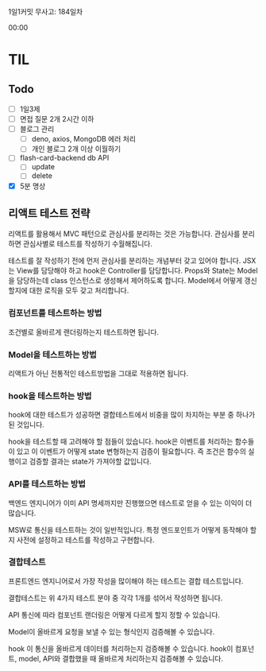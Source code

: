 1일1커밋 무사고: 184일차

00:00

# TIL

## Todo

- [ ] 1일3제
- [ ] 면접 질문 2개 2시간 이하
- [ ] 블로그 관리
  - [ ] deno, axios, MongoDB 에러 처리
  - [ ] 개인 블로그 2개 이상 이월하기
- [ ] flash-card-backend db API
  - [ ] update
  - [ ] delete
- [x] 5분 명상

## 리액트 테스트 전략

리액트를 활용해서 MVC 패턴으로 관심사를 분리하는 것은 가능합니다. 관심사를 분리하면 관심사별로 테스트를 작성하기 수월해집니다.

테스트를 잘 작성하기 전에 먼저 관심사를 분리하는 개념부터 갖고 있어야 합니다. JSX는 View를 담당해야 하고 hook은 Controller를 담당합니다. Props와 State는 Model을 담당하는데 class 인스턴스로 생성해서 제어하도록 합니다. Model에서 어떻게 갱신할지에 대한 로직을 모두 갖고 처리합니다.

### 컴포넌트를 테스트하는 방법

조건별로 올바르게 랜더링하는지 테스트하면 됩니다.

### Model을 테스트하는 방법

리액트가 아닌 전통적인 테스트방법을 그대로 적용하면 됩니다.

### hook을 테스트하는 방법

hook에 대한 테스트가 성공하면 결합테스트에서 비중을 많이 차지하는 부분 중 하나가 된 것입니다.

hook을 테스트할 때 고려해야 할 점들이 있습니다. hook은 이벤트를 처리하는 함수들이 있고 이 이벤트가 어떻게 state 변형하는지 검증이 필요합니다. 즉 조건은 함수의 실행이고 검증할 결과는 state가 가져야할 값입니다.

### API를 테스트하는 방법

백엔드 엔지니어가 이미 API 명세까지만 진행했으면 테스트로 얻을 수 있는 이익이 더 많습니다.

MSW로 통신을 테스트하는 것이 일반적입니다. 특정 엔드포인트가 어떻게 동작해야 할지 사전에 설정하고 테스트를 작성하고 구현합니다.

### 결합테스트

프론트엔드 엔지니어로서 가장 작성을 많이해야 하는 테스트는 결합 테스트입니다.

결합테스트는 위 4가지 테스트 분야 중 각각 1개를 섞어서 작성하면 됩니다.

API 통신에 따라 컴포넌트 랜더링은 어떻게 다르게 할지 정할 수 있습니다.

Model이 올바르게 요청을 보낼 수 있는 형식인지 검증해볼 수 있습니다.

hook 이 통신을 올바르게 데이터를 처리하는지 검증해볼 수 있습니다. hook이 컴포넌트, model, API와 결합했을 때 올바르게 처리하는지 검증해볼 수 있습니다.
